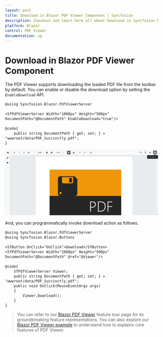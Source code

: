 ```yaml
---
layout: post
title: Download in Blazor PDF Viewer Component | Syncfusion
description: Checkout and learn here all about Download in Syncfusion Blazor PDF Viewer component and much more details.
platform: Blazor
control: PDF Viewer
documentation: ug
---
```


# Download in Blazor PDF Viewer Component

The PDF Viewer supports downloading the loaded PDF file from the toolbar by default. You can enable or disable the download option by setting the `EnableDownload` API.

```cshtml
@using Syncfusion.Blazor.PdfViewerServer

<SfPdfViewerServer Width="1060px" Height="500px" DocumentPath="@DocumentPath" EnableDownload="true"/>

@code{
    public string DocumentPath { get; set; } = "wwwroot/data/PDF_Succinctly.pdf";
}
```

![Download](../pdfviewer/images/download.png)

And, you can programmatically invoke download action as follows.

```cshtml
@using Syncfusion.Blazor.PdfViewerServer
@using Syncfusion.Blazor.Buttons

<SfButton OnClick="OnClick">Download</SfButton>
<SfPdfViewerServer Width="1060px" Height="500px" DocumentPath="@DocumentPath" @ref="@Viewer"/>

@code{
    SfPdfViewerServer Viewer;
    public string DocumentPath { get; set; } = "wwwroot/data/PDF_Succinctly.pdf";
    public void OnClick(MouseEventArgs args)
    {
        Viewer.Download();
    }
}
```

> You can refer to our [Blazor PDF Viewer](https://www.syncfusion.com/blazor-components/blazor-pdf-viewer) feature tour page for its groundbreaking feature representations. You can also explore our [Blazor PDF Viewer example](https://blazor.syncfusion.com/demos/pdf-viewer/default-functionalities?theme=bootstrap4) to understand how to explains core features of PDF Viewer.
